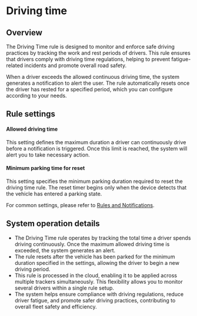 # Driving time

## Overview

The Driving Time rule is designed to monitor and enforce safe driving practices by tracking the work and rest periods of drivers. This rule ensures that drivers comply with driving time regulations, helping to prevent fatigue-related incidents and promote overall road safety.

When a driver exceeds the allowed continuous driving time, the system generates a notification to alert the user. The rule automatically resets once the driver has rested for a specified period, which you can configure according to your needs.

## Rule settings

#### **Allowed driving time**

This setting defines the maximum duration a driver can continuously drive before a notification is triggered. Once this limit is reached, the system will alert you to take necessary action.

#### Minimum parking time for reset

This setting specifies the minimum parking duration required to reset the driving time rule. The reset timer begins only when the device detects that the vehicle has entered a parking state.

For common settings, please refer to [Rules and Notifications](../).

## System operation details

* The Driving Time rule operates by tracking the total time a driver spends driving continuously. Once the maximum allowed driving time is exceeded, the system generates an alert.
* The rule resets after the vehicle has been parked for the minimum duration specified in the settings, allowing the driver to begin a new driving period.
* This rule is processed in the cloud, enabling it to be applied across multiple trackers simultaneously. This flexibility allows you to monitor several drivers within a single rule setup.
* The system helps ensure compliance with driving regulations, reduce driver fatigue, and promote safer driving practices, contributing to overall fleet safety and efficiency.
